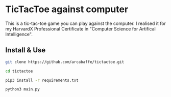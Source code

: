 # TicTacToe against computer

This is a tic-tac-toe game you can play against the computer. I realised it for my HarvardX Professional Certificate in "Computer Science for Artifical Intelligence".

## Install & Use

```bash
git clone https://github.com/arcabaffe/tictactoe.git

cd tictactoe

pip3 install -r requirements.txt

python3 main.py
```